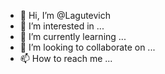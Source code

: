 - 👋 Hi, I’m @Lagutevich
- 👀 I’m interested in ...
- 🌱 I’m currently learning ...
- 💞️ I’m looking to collaborate on ...
- 📫 How to reach me ...

<!---
Lagutevich/Lagutevich is a ✨ special ✨ repository because its `README.md` (this file) appears on your GitHub profile.
You can click the Preview link to take a look at your changes.
--->

